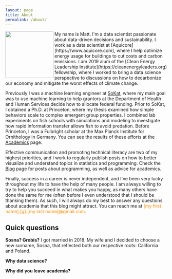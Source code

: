 ```yaml
---
layout: page
title: About
permalink: /about/
---
```

<img align="left" src="{{ site.avatar }}" height=145px width=150px>
My name is Matt. I'm a data scientist passionate about data-driven decisions and sustainability. I work as a data scientist at [Aquicore](https://www.aquicore.com), where I help optimize energy usage for buildings to cut costs and carbon emissions. I am 2019 alum of the [Clean Energy Leadership Institute](https://cleanenergyleaders.org) fellowship, where I worked to bring a data science perspective to discussions on how to decarbonize our economy and mitigate the worst effects of climate change.

Previously I was a machine learning engineer at [SoKat](https://sokat.co), where my main goal was to use machine learning to help grantors at the Department of Health and Human Services decide how to allocate federal funding. Prior to SoKat, I obtained a Ph.D. at Princeton, where my thesis examined how simple behaviors scale to complex emergent group properties. I combined lab experiments on fish schools with simulations and modeling to investigate how rapid information transfer allows fish to avoid predation. Before Princeton, I was a Fulbright scholar at the Max Planck Institute for Ornithology in Germany. You can see the results of these efforts at the [Academics](https://mgsosna.github.io/academics/) page.

Effective communication and promoting technical literacy are two of my highest priorities, and I work to regularly publish posts on how to better visualize and understand topics in statistics and programming. Check the [Blog](https://mgsosna.github.io/blog/) page for posts about programming, as well as advice for academics.

Finally, success in a career is never independent, and I've been very lucky throughout my life to have the help of many people. I am always willing to try to help you succeed in what makes you happy, as many others have done the same for me (often before I even understood that I should be thanking them). As such, I will always do my best to answer any questions about academia that this blog might attract. You can reach me at <span style = "color:darkorange">[my first name].[g].[my last name]@gmail.com.</span>

## Quick questions
**Sosna? Grobis?**
I got married in 2018. My wife and I decided to choose a new surname, Sosna, that reflected both our respective roots: California and Poland.

**Why data science?**

**Why did you leave academia?**
